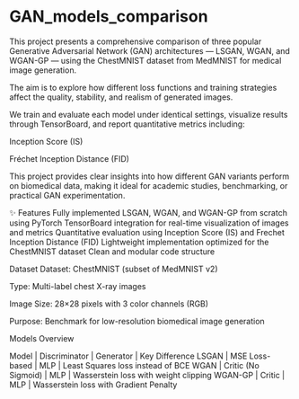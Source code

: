 # GAN_models_comparison
This project presents a comprehensive comparison of three popular Generative Adversarial Network (GAN) architectures — LSGAN, WGAN, and WGAN-GP — using the ChestMNIST dataset from MedMNIST for medical image generation.

The aim is to explore how different loss functions and training strategies affect the quality, stability, and realism of generated images.

We train and evaluate each model under identical settings, visualize results through TensorBoard, and report quantitative metrics including:

Inception Score (IS)

Fréchet Inception Distance (FID)

This project provides clear insights into how different GAN variants perform on biomedical data, making it ideal for academic studies, benchmarking, or practical GAN experimentation.

✨ Features
Fully implemented LSGAN, WGAN, and WGAN-GP from scratch using PyTorch
TensorBoard integration for real-time visualization of images and metrics
Quantitative evaluation using Inception Score (IS) and Frechet Inception Distance (FID)
Lightweight implementation optimized for the ChestMNIST dataset
Clean and modular code structure

Dataset
Dataset: ChestMNIST (subset of MedMNIST v2)

Type: Multi-label chest X-ray images

Image Size: 28×28 pixels with 3 color channels (RGB)

Purpose: Benchmark for low-resolution biomedical image generation


Models Overview

Model | Discriminator  | Generator | Key Difference
LSGAN | MSE Loss-based | MLP | Least Squares loss instead of BCE
WGAN | Critic (No Sigmoid) | MLP | Wasserstein loss with weight clipping
WGAN-GP | Critic | MLP | Wasserstein loss with Gradient Penalty

